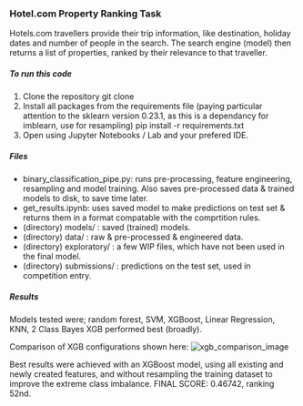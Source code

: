 ### Hotel.com Property Ranking Task
Hotels.com travellers provide their trip information, like destination, holiday dates and number of people in the search. The search engine (model) then returns a list of properties, ranked by their relevance to that traveller.

##### To run this code
1. Clone the repository
git clone <repo link>
2. Install all packages from the requirements file (paying particular attention to the sklearn version 0.23.1, as this is a dependancy for imblearn, use for resampling)
pip install -r requirements.txt 
3. Open using Jupyter Notebooks / Lab and your prefered IDE.

##### Files
- binary_classification_pipe.py: runs pre-processing, feature engineering, resampling and model training. Also saves pre-processed data & trained models to disk, to save time later.
- get_results.ipynb: uses saved model to make predictions on test set & returns them in a format compatable with the comprtition rules.
- (directory) models/ : saved (trained) models.
- (directory) data/ : raw & pre-processed & engineered data.
- (directory) exploratory/ : a few WIP files, which have not been used in the final model.
- (directory) submissions/ : predictions on the test set, used in competition entry.

##### Results
Models tested were; random forest, SVM, XGBoost, Linear Regression, KNN, 2 Class Bayes
XGB performed best (broadly). 

Comparison of XGB configurations shown here: 
![xgb_comparison_image](mater/explortatory/xgb_comp.png)

Best results were achieved with an XGBoost model, using all existing and newly created features, and without resampling the training dataset to improve the extreme class imbalance. 
FINAL SCORE: 0.46742, ranking 52nd.
